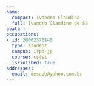 ```yaml
---
name:
  compact: Ivandro Claudino
  full: Ivandro Claudino de Sá
avatar:
occupations:
- id: 20062370140
  type: student
  campus: ifpb-jp
  course: cstsi
  isFinished: true
addresses:
  email: desapb@yahoo.com.br
---
```


